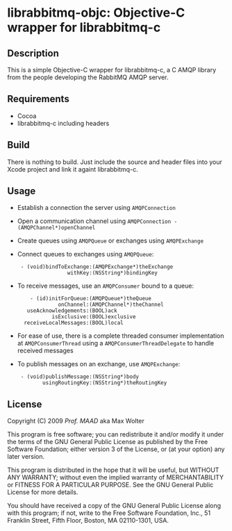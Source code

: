 # librabbitmq-objc: Objective-C wrapper for librabbitmq-c

## Description

This is a simple Objective-C wrapper for librabbitmq-c, a C AMQP library from the people developing the RabbitMQ AMQP server.

## Requirements

 * Cocoa
 * librabbitmq-c including headers

## Build

There is nothing to build. Just include the source and header files into your Xcode project and link it againt librabbitmq-c.

## Usage

 * Establish a connection the server using `AMQPConnection`
 * Open a communication channel using `AMQPConnection - (AMQPChannel*)openChannel`
 * Create queues using `AMQPQueue` or exchanges using `AMQPExchange`
 * Connect queues to exchanges using `AMQPQueue`:
 
        - (void)bindToExchange:(AMQPExchange*)theExchange
                       withKey:(NSString*)bindingKey
 * To receive messages, use an `AMQPConsumer` bound to a queue:
 
           - (id)initForQueue:(AMQPQueue*)theQueue
                    onChannel:(AMQPChannel*)theChannel
          useAcknowledgements:(BOOL)ack
                  isExclusive:(BOOL)exclusive
         receiveLocalMessages:(BOOL)local
 * For ease of use, there is a complete threaded consumer implementation at `AMQPConsumerThread` using a `AMQPConsumerThreadDelegate` to handle received messages
 * To publish messages on an exchange, use `AMQPExchange`:
         
        - (void)publishMessage:(NSString*)body
               usingRoutingKey:(NSString*)theRoutingKey

## License

Copyright (C) 2009 *Prof. MAAD* aka Max Wolter

This program is free software; you can redistribute it and/or
modify it under the terms of the GNU General Public License
as published by the Free Software Foundation; either version 3
of the License, or (at your option) any later version.

This program is distributed in the hope that it will be useful,
but WITHOUT ANY WARRANTY; without even the implied warranty of
MERCHANTABILITY or FITNESS FOR A PARTICULAR PURPOSE.  See the
GNU General Public License for more details.

You should have received a copy of the GNU General Public License
along with this program; if not, write to the Free Software
Foundation, Inc., 51 Franklin Street, Fifth Floor, Boston, MA  02110-1301, USA.
